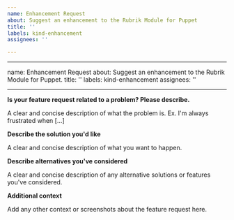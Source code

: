 ```yaml
---
name: Enhancement Request
about: Suggest an enhancement to the Rubrik Module for Puppet
title: ''
labels: kind-enhancement
assignees: ''

---
```


---
name: Enhancement Request
about: Suggest an enhancement to the Rubrik Module for Puppet.
title: ''
labels: kind-enhancement
assignees: ''

---

<!-- Please only use this template for submitting enhancement requests -->

**Is your feature request related to a problem? Please describe.**

A clear and concise description of what the problem is. Ex. I'm always frustrated when [...]

**Describe the solution you'd like**

A clear and concise description of what you want to happen.

**Describe alternatives you've considered**

A clear and concise description of any alternative solutions or features you've considered.

**Additional context**

Add any other context or screenshots about the feature request here.
